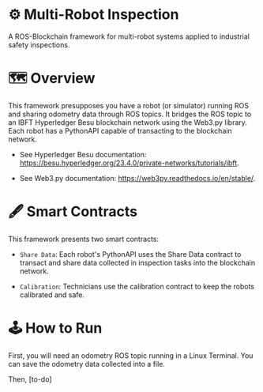 # ⚙ Multi-Robot Inspection

A ROS-Blockchain framework for multi-robot systems applied to industrial safety inspections.

# 🗺 Overview

This framework presupposes you have a robot (or simulator) running ROS and sharing odometry data through ROS topics. It bridges the ROS topic to an IBFT Hyperledger Besu blockchain network using the Web3.py library. Each robot has a PythonAPI capable of transacting to the blockchain network.

- See Hyperledger Besu documentation: https://besu.hyperledger.org/23.4.0/private-networks/tutorials/ibft.

- See Web3.py documentation: https://web3py.readthedocs.io/en/stable/.

# 🖋 Smart Contracts

This framework presents two smart contracts:

- `Share Data`: Each robot's PythonAPI uses the Share Data contract to transact and share data collected in inspection tasks into the blockchain network.

- `Calibration`: Technicians use the calibration contract to keep the robots calibrated and safe.

# 🕹 How to Run

First, you will need an odometry ROS topic running in a Linux Terminal. You can save the odometry data collected into a file.

Then, [to-do]

